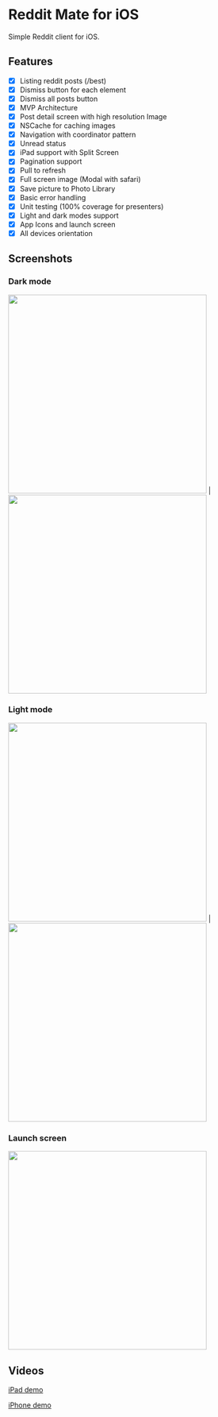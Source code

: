 # Reddit Mate for iOS

Simple Reddit client for iOS. 

## Features 

- [x] Listing reddit posts (/best)
- [x] Dismiss button for each element 
- [x] Dismiss all posts button
- [x] MVP Architecture
- [x] Post detail screen with high resolution Image 
- [x] NSCache for caching images  
- [x] Navigation with coordinator pattern 
- [x] Unread status 
- [x] iPad support with Split Screen
- [x] Pagination support
- [x] Pull to refresh 
- [x] Full screen image (Modal with safari) 
- [x] Save picture to Photo Library 
- [x] Basic error handling
- [x] Unit testing (100% coverage for presenters)
- [x] Light and dark modes support 
- [x] App Icons and launch screen
- [x] All devices orientation 

## Screenshots 

### Dark mode 
<img src="https://github.com/samuelsainz/reddit-ios/blob/master/Screenshots/1.%20dark-mode-list.png" width="400"> | <img src="https://github.com/samuelsainz/reddit-ios/blob/master/Screenshots/2.%20dark-mode-detail.png" width="400"> 

### Light mode 
<img src="https://github.com/samuelsainz/reddit-ios/blob/master/Screenshots/3.%20light-mode-list.png" width="400"> | <img src="https://github.com/samuelsainz/reddit-ios/blob/master/Screenshots/4.%20light-mode-detail.png" width="400"> 

### Launch screen 
<img src="https://github.com/samuelsainz/reddit-ios/blob/master/Screenshots/0.%20launch-screen.png" width="400">

## Videos 

[iPad demo](https://github.com/samuelsainz/reddit-ios/blob/master/demo-iPad.mov)

[iPhone demo](https://github.com/samuelsainz/reddit-ios/blob/master/demo-iPhone.mov)
